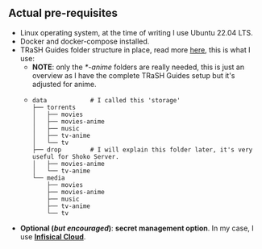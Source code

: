 ## Actual pre-requisites

- Linux operating system, at the time of writing I use Ubuntu 22.04 LTS.
- Docker and docker-compose installed.
- TRaSH Guides folder structure in place, read more [here](https://trash-guides.info/Hardlinks/How-to-setup-for/Docker/#folder-structure), this is what I use:
  - **NOTE**: only the _\*-anime_ folders are really needed, this is just an overview as I have the complete TRaSH Guides setup but it's adjusted for anime.
  - ```
    data            # I called this 'storage'
    ├── torrents
    │   ├── movies
    │   ├── movies-anime
    │   ├── music
    │   ├── tv-anime
    │   └── tv
    ├── drop        # I will explain this folder later, it's very useful for Shoko Server.
    │   ├── movies-anime
    │   └── tv-anime
    └── media
        ├── movies
        ├── movies-anime
        ├── music
        ├── tv-anime
        └── tv
    ```
- **Optional (_but encouraged_)**: **secret management option**. In my case, I use [**Infisical Cloud**](https://infisical.com/).
